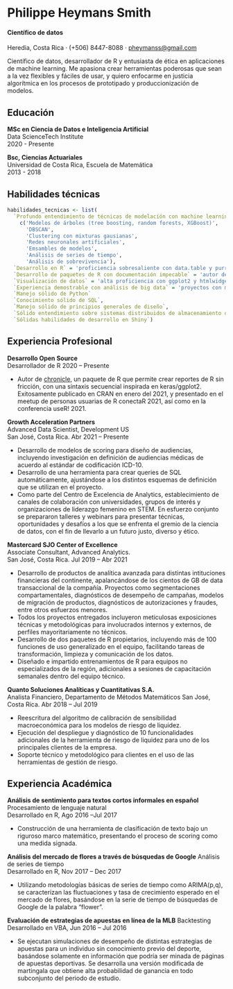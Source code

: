 Philippe Heymans Smith
================

#### Científico de datos

Heredia, Costa Rica *·* (+506) 8447-8088 *·* <pheymanss@gmail.com>

Científico de datos, desarrollador de R y entusiasta de ética en
aplicaciones de machine learning. Me apasiona crear herramientas
poderosas que sean a la vez flexibles y fáciles de usar, y quiero
enfocarme en justicia algorítmica en los procesos de prototipado y
produccionización de modelos.

## Educación

**MSc en Ciencia de Datos e Inteligencia Artificial**  
Data ScienceTech Institute  
2020 - Presente

**Bsc, Ciencias Actuariales**  
Universidad de Costa Rica, Escuela de Matemática  
2013 - 2018

## Habilidades técnicas

``` r
habilidades_tecnicas <- list(
  `Profundo entendimiento de técnicas de modelación con machine learning` = 
    c('Modelos de árboles (tree boosting, random forests, XGBoost)',
      'DBSCAN',
      'Clustering con mixturas gausianas',
      'Redes neuronales artificiales',
      'Emsambles de modelos',
      'Análisis de series de tiempo',
      'Análisis de sobrevivencia'),
  `Desarrollo en R` = 'proficiencia sobresaliente con data.table y purrr',
  `Desarrollo de paquetes de R con documentación impecable` = 'autor del paquete {chronicle} publicado en CRAN'
  `Visualización de datos` = 'alta proficiencia con ggplot2 y htmlwidgets',
  `Experiencia demostrable con análisis de big data` = 'proyectos con más de 200MM de observaciones',
  `Manejo sólido de Python`
  `Conocimiento sólido de SQL`,
  `Manejo sólido de principios generales de diseño`,
  `Sólido entendimiento sobre sistemas distribuidos de almacenamiento de datos`,
  `Sólidas habilidades de desarrollo en Shiny`)
```

## Experiencia Profesional

**Desarrollo Open Source**  
Desarrollador de R 2020 – Presente

-   Autor de [chronicle](https://github.com/pheymanss/chronicle), un
    paquete de R que permite crear reportes de R sin fricción, con una
    sintaxis secuencial inspirada en keras/ggplot2. Exitosamente
    publicado en CRAN en enero del 2021, y presentado en el meetup de
    personas usuarias de R conectaR 2021, así como en la conferencia
    useR! 2021.

**Growth Acceleration Partners**  
Advanced Data Scientist, Development US  
San José, Costa Rica. Abr 2021 – Presente

-   Desarrollo de modelos de scoring para diseño de audiencias,
    incluyendo investigación en definición de audiencias médicas de
    acuerdo al estándar de codificación ICD-10.
-   Desarrollo de una herramienta para crear queries de SQL
    automáticamente, ajustándose a los distintos esquemas de definición
    que se utilizan en el proyecto.
-   Como parte del Centro de Excelencia de Analytics, establecimiento de
    canales de colaboración con universidades, grupos de interés y
    organizaciones de liderazgo femenino en STEM. En esfuerzo conjunto
    se prepararon talleres y webinars para presentar técnicas,
    oportunidades y desafíos a los que se enfrenta el gremio de la
    ciencia de datos, con el fin de llevarlo a un futuro justo, diverso
    y ético.

**Mastercard SJO Center of Excellence**  
Associate Consultant, Advanced Analytics.  
San José, Costa Rica. Jul 2019 – Abr 2021

-   Desarrollo de productos de analítica avanzada para distintas
    intituciones financieras del continente, apalancándose de los
    cientos de GB de data transaccional de la compañía. Proyectos como
    segmentaciones compartamentales, diagnósticos de desempeño de
    campañas, modelos de migración de productos, diagnósticos de
    autorizaciones y fraudes, entre otros esfuerzos menores.
-   Todos los proyectos entregados incluyeron meticulosas exposiciones
    técnicas y metodológicas para involucrados internos y externos, de
    perfiles mayoritariamente no técnicos.
-   Desarrollo de dos paquetes de R propietarios, incluyendo más de 100
    funciones de uso generalizado en el equipo, facilitando tareas de
    transformación, limpieza y comunicación de los datos.
-   Diseñado e impartido entrenamientos de R para equipos no
    especializados de la región, adicionales a sesiones de capacitación
    semanales dentro del equipo técnico.

**Quanto Soluciones Analíticas y Cuantitativas S.A.**  
Analista Financiero, Departamento de Métodos Matemáticos San José, Costa
Rica. Abr 2018 – Jul 2019

-   Reescritura del algoritmo de calibración de sensibilidad
    macroeconómica para los modelos de riesgo de liquidez.
-   Ejecución del despliegue y diagnóstico de 10 funcionalidades
    adicionales de la herramienta de riesgo de liquidez para uno de los
    principales clientes de la empresa.
-   Soporte técnico y metodológico para clientes en el uso de las
    herramientas de gestión de riesgo.

## Experiencia Académica

**Análisis de sentimiento para textos cortos informales en español**
Procesamiento de lenguaje natural  
Desarrollado en R, Ago 2016 –Jul 2017

-   Construcción de una herramienta de clasificación de texto bajo un
    riguroso marco matemático, presentando el proceso de scoring como
    una medida signada.

**Análisis del mercado de flores a través de búsquedas de Google**
Análisis de series de tiempo  
Desarrollado en R, Nov 2017 – Dec 2017

-   Utilizando metodologías básicas de series de tiempo como ARIMA(p,q),
    se caracterizan las fluctuaciones y tasa de crecimiento esperado en
    el mercado de flores, basándose en la serie de tiempo de búsquedas
    de Google de la palabra “flower”.

**Evaluación de estrategias de apuestas en línea de la MLB**
Backtesting  
Desarrollado en VBA, Jun 2016 – Jul 2016

-   Se ejecutan simulaciones de desempeño de distintas estrategias de
    apuestas para un individuo sin conocimiento previo del deporte,
    basándose solamente en información que podría ser minada de páginas
    de apuestas deportivas. Se desarrolla una versión modificada de
    martingala que obtiene alta probabilidad de ganancia en todo
    subconjunto del periodo de estudio.

